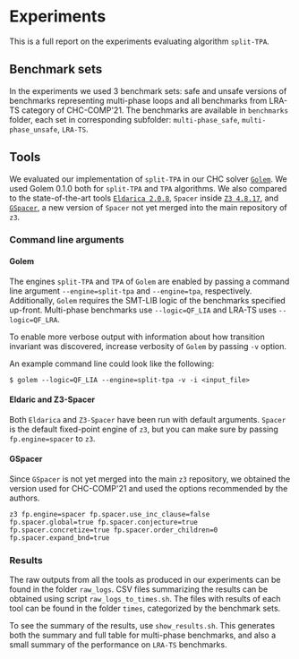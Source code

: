 # Experiments

This is a full report on the experiments evaluating algorithm `split-TPA`.

## Benchmark sets

In the experiments we used 3 benchmark sets: safe and unsafe versions of benchmarks representing multi-phase loops and all benchmarks from LRA-TS category of CHC-COMP'21.
The benchmarks are available in `benchmarks` folder, each set in corresponding subfolder: `multi-phase_safe`, `multi-phase_unsafe`, `LRA-TS`.

## Tools
We evaluated our implementation of `split-TPA` in our CHC solver [`Golem`](https://github.com/usi-verification-and-security/golem).
We used Golem 0.1.0 both for `split-TPA` and `TPA` algorithms.
We also compared to the state-of-the-art tools [`Eldarica 2.0.8`](https://github.com/uuverifiers/eldarica), `Spacer` inside [`Z3 4.8.17`](https://github.com/Z3Prover/z3), and [`GSpacer`](https://github.com/hgvk94/z3/tree/chccomp21), a new version of `Spacer` not yet merged into the main repository of `z3`.

### Command line arguments

#### Golem
The engines `split-TPA` and `TPA` of `Golem` are enabled by passing a command line argument `--engine=split-tpa` and `--engine=tpa`, respectively. Additionally, `Golem` requires the SMT-LIB logic of the benchmarks specified up-front. Multi-phase benchmarks use `--logic=QF_LIA` and LRA-TS uses `--logic=QF_LRA`.

To enable more verbose output with information about how transition invariant was discovered, increase verbosity of `Golem` by passing `-v` option.

An example command line could look like the following:
```
$ golem --logic=QF_LIA --engine=split-tpa -v -i <input_file>
```

#### Eldaric and Z3-Spacer
Both `Eldarica` and `Z3-Spacer` have been run with default arguments.
`Spacer` is the default fixed-point engine of `z3`, but you can make sure by passing `fp.engine=spacer` to `z3`.

#### GSpacer
Since `GSpacer` is not yet merged into the main `z3` repository, we obtained the version used for CHC-COMP'21 and used the options recommended by the authors.

```
z3 fp.engine=spacer fp.spacer.use_inc_clause=false fp.spacer.global=true fp.spacer.conjecture=true fp.spacer.concretize=true fp.spacer.order_children=0 fp.spacer.expand_bnd=true
```

### Results
The raw outputs from all the tools as produced in our experiments can be found in the folder `raw_logs`. CSV files summarizing the results can be obtained using script `raw_logs_to_times.sh`. The files with results of each tool can be found in the folder `times`, categorized by the benchmark sets.

To see the summary of the results, use `show_results.sh`.
This generates both the summary and full table for multi-phase benchmarks, and also a small summary of the performance on `LRA-TS` benchmarks.